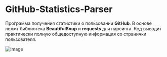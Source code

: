 # GitHub-Statistics-Parser
Программа получения статистики о пользовании **GitHub**. В основе лежит библиотека **BeautifulSoup** и **requests** для парсинга. Код выводит практически полную общедоступную информация со странички пользователя.

![image](https://user-images.githubusercontent.com/78260779/139663589-a7639636-60d8-4bde-b8a5-b33976c7d10d.png)
